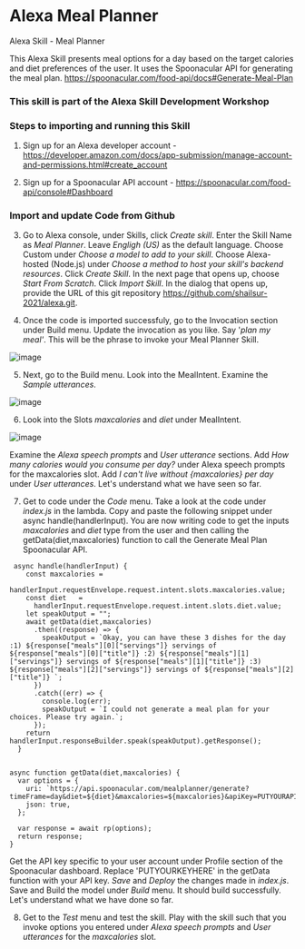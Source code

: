 # Alexa Meal Planner

Alexa Skill - Meal Planner
 
This Alexa Skill presents meal options for a day based on the target calories and diet preferences of the user. It uses the Spoonacular API for generating the meal plan.
https://spoonacular.com/food-api/docs#Generate-Meal-Plan

### This skill is part of the Alexa Skill Development Workshop

### Steps to importing and running this Skill

1) Sign up for an Alexa developer account - https://developer.amazon.com/docs/app-submission/manage-account-and-permissions.html#create_account

2) Sign up for a Spoonacular API account - https://spoonacular.com/food-api/console#Dashboard

### Import and update Code from Github

3) Go to Alexa console, under Skills, click _Create skill_. Enter the Skill Name as _Meal Planner_. Leave _Engligh (US)_ as the default language. Choose Custom under _Choose a model to add to your skill_. Choose Alexa-hosted (Node.js) under _Choose a method to host your skill's backend resources_. Click _Create Skill_. In the next page that opens up, choose _Start From Scratch_. Click _Import Skill_. In the dialog that opens up, provide the URL of this git repository https://github.com/shailsur-2021/alexa.git. 

4) Once the code is imported successfuly, go to the Invocation section under Build menu. Update the invocation as you like. Say '_plan my meal'_. This will be the phrase to invoke your Meal Planner Skill.

![image](https://user-images.githubusercontent.com/76848465/115782293-1e561a00-a381-11eb-91ed-e4a1cbdf135b.png)

5) Next, go to the Build menu. Look into the MealIntent. Examine the _Sample utterances_.

 ![image](https://user-images.githubusercontent.com/76848465/115781674-4b55fd00-a380-11eb-99ba-4fc00e8122e2.png)

6) Look into the Slots _maxcalories_ and _diet_ under MealIntent. 

![image](https://user-images.githubusercontent.com/76848465/115781780-7b050500-a380-11eb-85d4-7dc073b415f6.png)

Examine the _Alexa speech prompts_ and _User utterance_ sections. Add _How many calories would you consume per day?_ under Alexa speech prompts for the maxcalories slot. Add _I can't live without {maxcalories} per day_ under _User utterances_. Let's understand what we have seen so far.

7) Get to code under the _Code_ menu. Take a look at the code under _index.js_ in the lambda. Copy and paste the following snippet under async handle(handlerInput). You are now writing code to get the inputs _maxcalories_ and _diet_ type from the user and then calling the getData(diet,maxcalories) function to call the Generate Meal Plan Spoonacular API. 

```
 async handle(handlerInput) {
    const maxcalories =
      handlerInput.requestEnvelope.request.intent.slots.maxcalories.value;
    const diet   =
      handlerInput.requestEnvelope.request.intent.slots.diet.value;
    let speakOutput = "";
    await getData(diet,maxcalories)
      .then((response) => {
        speakOutput = `Okay, you can have these 3 dishes for the day :1) ${response["meals"][0]["servings"]} servings of ${response["meals"][0]["title"]} :2) ${response["meals"][1]["servings"]} servings of ${response["meals"][1]["title"]} :3)  ${response["meals"][2]["servings"]} servings of ${response["meals"][2]["title"]} `;
      })
      .catch((err) => {
        console.log(err);
        speakOutput = `I could not generate a meal plan for your choices. Please try again.`;
      });
    return handlerInput.responseBuilder.speak(speakOutput).getResponse();
  }
```

```

async function getData(diet,maxcalories) {
  var options = {
    uri: `https://api.spoonacular.com/mealplanner/generate?timeFrame=day&diet=${diet}&maxcalories=${maxcalories}&apiKey=PUTYOURAPIKEYHERE`,
    json: true,
  };

  var response = await rp(options);
  return response;
}

```

Get the API key specific to your user account under Profile section of the Spoonacular dashboard. Replace 'PUTYOURKEYHERE' in the getData function with your API key.
_Save_ and _Deploy_ the changes made in _index.js_. Save and Build the model under _Build_ menu. It should build successfully. 
Let's understand what we have done so far.

8) Get to the _Test_ menu and test the skill.  Play with the skill such that you invoke options you entered under _Alexa speech prompts_ and _User utterances_ for the _maxcalories_ slot.
